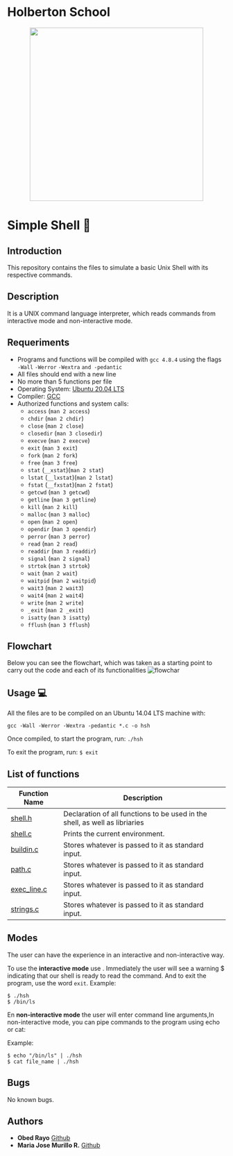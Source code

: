 # Holberton School

<p align="center">
 <img src= "https://s3.eu-west-3.amazonaws.com/hbtn.intranet.project.files/holbertonschool-low_level_programming/235/shell.jpeg" width="400" height="400" />

# Simple Shell :robot:

## Introduction
This repository contains the files to simulate a basic Unix Shell with its respective commands.

## Description
It is a UNIX command language interpreter, which reads commands from interactive mode and non-interactive mode.


## Requeriments

* Programs and functions will be compiled with ```gcc 4.8.4``` using the flags ```-Wall``` ```-Werror``` ```-Wextra``` ```and -pedantic```
* All files should end with a new line
* No more than 5 functions per file
* Operating System: [Ubuntu 20.04 LTS](http://releases.ubuntu.com/20.04/)
* Compiler: [GCC](https://gcc.gnu.org)
* Authorized functions and system calls:
  * ```access``` (```man 2 access```)
  * ```chdir``` (```man 2 chdir```)
  * ```close``` (```man 2 close```)
  * ```closedir``` (```man 3 closedir```)
  * ```execve``` (```man 2 execve```)
  * ```exit``` (```man 3 exit```)
  * ```fork``` (```man 2 fork```)
  * ```free``` (```man 3 free```)
  * ```stat``` (```__xstat```)(```man 2 stat```)
  * ```lstat``` (```__lxstat```)(```man 2 lstat```)
  * ```fstat``` (```__fxstat```)(```man 2 fstat```)
  * ```getcwd``` (```man 3 getcwd```)
  * ```getline``` (```man 3 getline```)
  * ```kill``` (```man 2 kill```)
  * ```malloc``` (```man 3 malloc```)
  * ```open``` (```man 2 open```)
  * ```opendir``` (```man 3 opendir```)
  * ```perror``` (```man 3 perror```)
  * ```read``` (```man 2 read```)
  * ```readdir``` (```man 3 readdir```)
  * ```signal``` (```man 2 signal```)
  * ```strtok``` (```man 3 strtok```)
  * ```wait``` (```man 2 wait```)
  * ```waitpid``` (```man 2 waitpid```)
  * ```wait3``` (```man 2 wait3```)
  * ```wait4``` (```man 2 wait4```)
  * ```write``` (```man 2 write```)
  * ```_exit``` (```man 2 _exit```)
  * ```isatty``` (```man 3 isatty```)
  * ```fflush``` (```man 3 fflush```)

## Flowchart
Below you can see the flowchart, which was taken as a starting point to carry out the code and each of its functionalities
![flowchar]()


## Usage :computer:
All the files are to be compiled on an Ubuntu 14.04 LTS machine with:
```
gcc -Wall -Werror -Wextra -pedantic *.c -o hsh
```

Once compiled, to start the program, run:
```./hsh```
  
To exit the program, run:
```$ exit```


## List of functions

| Function Name | Description |
|---------------- | -----------|
|[shell.h](./shell.h)    | Declaration of all functions to be used in the shell, as well as libriaries|
|[shell.c](./shell.c) | Prints the current environment.|
|[buildin.c](./buildin.c) | Stores whatever is passed to it as standard input. |
|[path.c](./path.c) | Stores whatever is passed to it as standard input. |
|[exec_line.c](./exec_line.c) | Stores whatever is passed to it as standard input. |
|[strings.c](./strings.c) | Stores whatever is passed to it as standard input. |

## Modes
The user can have the experience in an interactive and non-interactive way.

To use the **interactive mode** use . Immediately the user will see a warning $ indicating that our shell is ready to read the command.
And to exit the program, use the word  ```exit```.
Example:
```
$ ./hsh
$ /bin/ls
```

En **non-interactive mode** the user will enter command line arguments,In non-interactive mode, you can pipe commands to the program using echo or cat:

Example:
```
$ echo "/bin/ls" | ./hsh
$ cat file_name | ./hsh
```

## Bugs
No known bugs.


## Authors
* **Obed Rayo** [Github]()
* **Maria Jose Murillo R.** [Github]()
